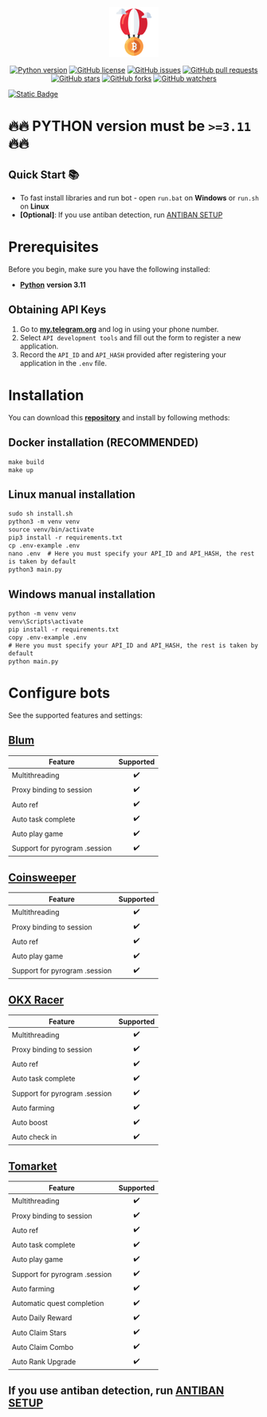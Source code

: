 <p align="center">
	<a href="https://github.com/trunghieult1807/telegram-airdop" target="_blank"><img src="https://github.com/trunghieult1807/telegram-airdop/blob/60af117ab84592acc067558c6f2ccf2d0cd691a0/assets/logo.png?raw=true" height="100"></a>
</p>

<p align="center">
    <a href="https://www.python.org/downloads/release/python-3100/"><img src="https://img.shields.io/badge/python-3.11-blue.svg?style=plastic" alt="Python version"></a>
    <a href="https://github.com/trunghieult1807/telegram-airdop/blob/19ade5543c0c9be0d72055fd808915dcf82c939f/LICENSE"><img src="https://img.shields.io/github/license/trunghieult1807/telegram-airdop?style=plastic" alt="GitHub license"></a>
    <a href="https://github.com/trunghieult1807/telegram-airdop/issues"><img src="https://img.shields.io/github/issues/trunghieult1807/telegram-airdop?style=plastic" alt="GitHub issues"></a>
    <a href="https://github.com/trunghieult1807/telegram-airdop/pulls"><img src="https://img.shields.io/github/issues-pr/trunghieult1807/telegram-airdop?style=plastic" alt="GitHub pull requests"></a>
    <br /><a href="https://github.com/trunghieult1807/telegram-airdop/stargazers"><img src="https://img.shields.io/github/stars/trunghieult1807/telegram-airdop?style=social" alt="GitHub stars"></a>
    <a href="https://github.com/trunghieult1807/telegram-airdop/network/members"><img src="https://img.shields.io/github/forks/trunghieult1807/telegram-airdop?style=social" alt="GitHub forks"></a>
    <a href="https://github.com/trunghieult1807/telegram-airdop/watchers"><img src="https://img.shields.io/github/watchers/trunghieult1807/telegram-airdop?style=social" alt="GitHub watchers"></a>
</p>

[![Static Badge](https://img.shields.io/badge/Telegram-Channel-Link?style=for-the-badge&logo=Telegram&logoColor=white&logoSize=auto&color=blue)](https://t.me/EwwMD)

# 🔥🔥 PYTHON version must be `>=3.11` 🔥🔥

## Quick Start 📚

- To fast install libraries and run bot - open `run.bat` on **Windows** or `run.sh` on **Linux**
- **[Optional]**: If you use antiban detection, run [ANTIBAN SETUP](docs/ANTIBAN.md)

# Prerequisites

Before you begin, make sure you have the following installed:

- [**Python**](https://www.python.org/downloads/release/python-3110/) **version 3.11**

## Obtaining API Keys

1. Go to [**my.telegram.org**](https://my.telegram.org/auth) and log in using your phone number.
2. Select `API development tools` and fill out the form to register a new application.
3. Record the `API_ID` and `API_HASH` provided after registering your application in the `.env` file.

# Installation

You can download this [**repository**](https://github.com/trunghieult1807/telegram-airdop) and install by following methods:

## Docker installation **(RECOMMENDED)**

```shell
make build
make up
```

## Linux manual installation

```shell
sudo sh install.sh
python3 -m venv venv
source venv/bin/activate
pip3 install -r requirements.txt
cp .env-example .env
nano .env  # Here you must specify your API_ID and API_HASH, the rest is taken by default
python3 main.py
```

## Windows manual installation

```shell
python -m venv venv
venv\Scripts\activate
pip install -r requirements.txt
copy .env-example .env
# Here you must specify your API_ID and API_HASH, the rest is taken by default
python main.py
```

# Configure bots

See the supported features and settings:

## [Blum](docs/BLUM.md)

| Feature                       | Supported |
| ----------------------------- | :-------: |
| Multithreading                |    ✔️     |
| Proxy binding to session      |    ✔️     |
| Auto ref                      |    ✔️     |
| Auto task complete            |    ✔️     |
| Auto play game                |    ✔️     |
| Support for pyrogram .session |    ✔️     |

## [Coinsweeper](docs/COINSWEEPER.md)

| Feature                       | Supported |
| ----------------------------- | :-------: |
| Multithreading                |    ✔️     |
| Proxy binding to session      |    ✔️     |
| Auto ref                      |    ✔️     |
| Auto play game                |    ✔️     |
| Support for pyrogram .session |    ✔️     |

## [OKX Racer](docs/OKX_RACER.md)

| Feature                       | Supported |
| ----------------------------- | :-------: |
| Multithreading                |    ✔️     |
| Proxy binding to session      |    ✔️     |
| Auto ref                      |    ✔️     |
| Auto task complete            |    ✔️     |
| Support for pyrogram .session |    ✔️     |
| Auto farming                  |    ✔️     |
| Auto boost                    |    ✔️     |
| Auto check in                 |    ✔️     |

## [Tomarket](docs/TOMARKET.md)

| Feature                       | Supported |
| ----------------------------- | :-------: |
| Multithreading                |    ✔️     |
| Proxy binding to session      |    ✔️     |
| Auto ref                      |    ✔️     |
| Auto task complete            |    ✔️     |
| Auto play game                |    ✔️     |
| Support for pyrogram .session |    ✔️     |
| Auto farming                  |    ✔️     |
| Automatic quest completion    |    ✔️     |
| Auto Daily Reward             |    ✔️     |
| Auto Claim Stars              |    ✔️     |
| Auto Claim Combo              |    ✔️     |
| Auto Rank Upgrade             |    ✔️     |

## If you use antiban detection, run [ANTIBAN SETUP](docs/ANTIBAN.md)
